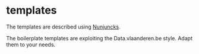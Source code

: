 # templates

The templates are described using [Nunjuncks](https://mozilla.github.io/nunjucks/).

The boilerplate templates are exploiting the Data.vlaanderen.be style. Adapt them to your needs.
